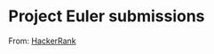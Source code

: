 # Project Euler submissions

From: [HackerRank](https://www.hackerrank.com/contests/projecteuler/challenges/)
